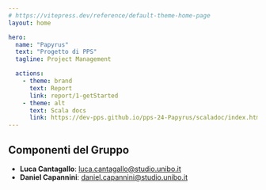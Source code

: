```yaml
---
# https://vitepress.dev/reference/default-theme-home-page
layout: home

hero:
  name: "Papyrus"
  text: "Progetto di PPS"
  tagline: Project Management

  actions:
    - theme: brand
      text: Report
      link: report/1-getStarted
    - theme: alt
      text: Scala docs
      link: https://dev-pps.github.io/pps-24-Papyrus/scaladoc/index.html
---
```


## Componenti del Gruppo

- **Luca Cantagallo**: luca.cantagallo@studio.unibo.it
- **Daniel Capannini**: daniel.capannini@studio.unibo.it

